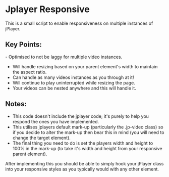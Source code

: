 Jplayer Responsive
==================

This is a small script to enable responsiveness on multiple instances of jPlayer.

Key Points:
-----------

- Optimised to not be laggy for multiple video instances.
- Will handle resizing based on your parent element's width to maintain the aspect ratio.
- Can handle as many videos instances as you through at it!
- Will continue to play uninterrupted while resizing the page.
- Your videos can be nested anywhere and this will handle it.

Notes:
------

- This code doesn't include the jplayer code; it's purely to help you respond the ones you have implemented.
- This utilises jplayers default mark-up (particularly the .jp-video class) so if you decide to alter the mark-up then bear this in mind (you will need to change the target element).
- The final thing you need to do is set the players width and height to 100% in the mark-up (to take it's width and height from your responsive parent element).

After implementing this you should be able to simply hook your jPlayer class into your responsive styles as you typically would with any other element.
